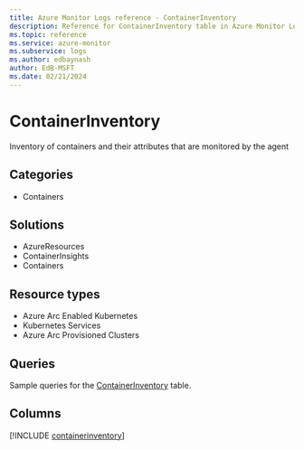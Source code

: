 ```yaml
---
title: Azure Monitor Logs reference - ContainerInventory
description: Reference for ContainerInventory table in Azure Monitor Logs.
ms.topic: reference
ms.service: azure-monitor
ms.subservice: logs
ms.author: edbaynash
author: EdB-MSFT
ms.date: 02/21/2024
---
```


# ContainerInventory

Inventory of containers and their attributes that are monitored by the agent


## Categories

- Containers

## Solutions

- AzureResources
- ContainerInsights
- Containers

## Resource types

- Azure Arc Enabled Kubernetes
- Kubernetes Services
- Azure Arc Provisioned Clusters

## Queries

 Sample queries for the [ContainerInventory](/azure/azure-monitor/reference/queries/containerinventory) table.


## Columns
  
[!INCLUDE [containerinventory](.././tables/includes/containerinventory-include.md)]
